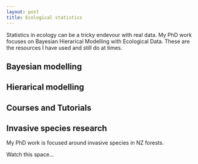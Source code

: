 ```yaml
---
layout: post
title: Ecological statistics
---
```


Statistics in ecology can be a tricky endevour with real data. My PhD work focuses on Bayesian Hierarical Modelling with Ecological Data. These are the resources I have used and still do at times.

## Bayesian modelling

## Hierarical modelling

## Courses and Tutorials

## Invasive species research

My PhD work is focused around invasive species in NZ forests. 

Watch this space...